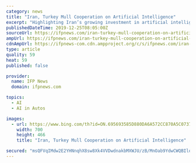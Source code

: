 ```yaml
---
category: news
title: "Iran, Turkey Mull Cooperation on Artificial Intelligence"
excerpt: "Highlighting Iran’s growing investment in artificial intelligence in recent years, Azari Jahromi said the Islamic Republic has developed the technology of self-driving smart cars, has unveiled delivery drones for postal service, and is carrying out research on artificial intelligence in parallel with the advanced countries. He also warned ..."
publishedDateTime: 2019-12-25T08:05:00Z
sourceUrl: https://ifpnews.com/iran-turkey-mull-cooperation-on-artificial-intelligence
ampUrl: https://ifpnews.com/iran-turkey-mull-cooperation-on-artificial-intelligence/amp
cdnAmpUrl: https://ifpnews-com.cdn.ampproject.org/c/s/ifpnews.com/iran-turkey-mull-cooperation-on-artificial-intelligence/amp
type: article
quality: 59
heat: 59
published: false

provider:
  name: IFP News
  domain: ifpnews.com

topics:
  - AI
  - AI in Autos

images:
  - url: https://www.bing.com/th?id=ON.695693585D880DA6A572CC870A5C0737
    width: 700
    height: 466
    title: "Iran, Turkey Mull Cooperation on Artificial Intelligence"

secured: "msQFVqIMdw2E2YHNnqhX8sw8Xk4VVDwdnakbMXWJU/zB/MnOab9YdwCWQBIlobJBBMFPXN9ET124fxzuKXRAiWp4/Q0bWpPoqfX9bkgNv8g7DhGTb5kC3bOL1xq56panLV1RWZqUfoaNAaSelax+v8nVSOEjSxANfosDREaeWOz6mUyeNU0K4tFdB3xp5iJzHu9bjxC/sLLEEmLnjIx5XAntislu6TgxobqMNS7KMsnanx9CdrBRga0DBS3HRpBKuRMr5dMNp3f0f3kdoppzAg==;g4csmmrSPGSVLnaByCSwRw=="
---
```


